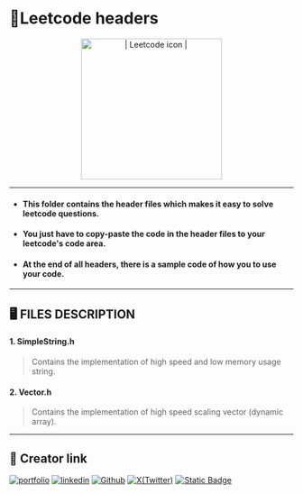 # 📂Leetcode headers

<div align="center">
    <img src="https://cdn.iconscout.com/icon/free/png-512/leetcode-3628885-3030025.png" alt="| Leetcode icon |" width="250">
</div>

---

- #### This folder contains the header files which makes it easy to solve leetcode questions.

- #### You just have to copy-paste the code in the header files to your leetcode's code area.

- #### At the end of all headers, there is a sample code of how you to use your code.

---

## 🖥 FILES DESCRIPTION

#### 1. SimpleString.h
> Contains the implementation of high speed and low memory usage string.

#### 2. Vector.h
> Contains the implementation of high speed scaling vector (dynamic array).

---

## 🔗 Creator link
[![portfolio](https://img.shields.io/badge/my_portfolio-000?style=for-the-badge&logo=ko-fi&logoColor=white)](https://sakshamjoshi.vercel.app/)
[![linkedin](https://img.shields.io/badge/linkedin-0A66C2?style=for-the-badge&logo=linkedin&logoColor=white)](https://www.linkedin.com/in/sakshamjoshi27)
[![Github](https://img.shields.io/badge/Visit_my-Github-purple)](https://github.com/saksham-joshi)
[![X(Twitter)](https://img.shields.io/twitter/follow/sakshamjoshi27
)](https://x.com/sakshamjoshi27)
[![Static Badge](https://img.shields.io/badge/mail_at-social.sakshamjoshi%40gmail.com-aqua)](mailto:social.sakshamjoshi@gmail.com)